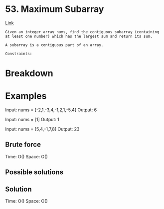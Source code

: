 # 53. Maximum Subarray
[Link](https://leetcode.com/problems/maximum-subarray/)

```
Given an integer array nums, find the contiguous subarray (containing at least one number) which has the largest sum and return its sum.

A subarray is a contiguous part of an array.

Constraints:
```

# Breakdown

# Examples
Input: nums = [-2,1,-3,4,-1,2,1,-5,4]
Output: 6

Input: nums = [1]
Output: 1

Input: nums = [5,4,-1,7,8]
Output: 23

## Brute force

Time: O()
Space: O()

## Possible solutions

## Solution


Time: O()
Space: O()
